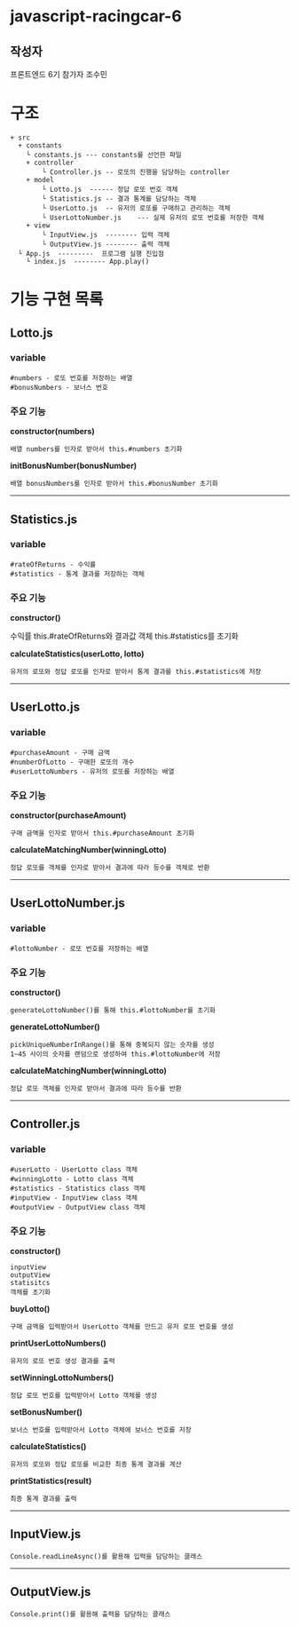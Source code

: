 # javascript-racingcar-6 #

## 작성자
프론트엔드 6기 참가자 조수민

# 구조
```
+ src
  + constants
    └ constants.js --- constants를 선언한 파일
	+ controller
		└ Controller.js	-- 로또의 진행을 담당하는 controller
	+ model
		└ Lotto.js	------ 정답 로또 번호 객체
		└ Statistics.js	-- 결과 통계를 담당하는 객체
		└ UserLotto.js	-- 유저의 로또를 구매하고 관리하는 객체
		└ UserLottoNumber.js	--- 실제 유저의 로또 번호를 저장한 객체
	+ view
		└ InputView.js	-------- 입력 객체
		└ OutputView.js	-------- 출력 객체
  └ App.js  ---------  프로그램 실행 진입점
	└ index.js  -------- App.play()

```

# 기능 구현 목록

## Lotto.js

### variable
	#numbers - 로또 번호를 저장하는 배열
	#bonusNumbers - 보너스 번호

### 주요 기능

__constructor(numbers)__ 

	배열 numbers를 인자로 받아서 this.#numbers 초기화

__initBonusNumber(bonusNumber)__
	
	배열 bonusNumbers를 인자로 받아서 this.#bonusNumber 초기화
___

## Statistics.js

### variable
	#rateOfReturns - 수익률
	#statistics - 통계 결과를 저장하는 객체

### 주요 기능

__constructor()__

수익률 this.#rateOfReturns와 결과값 객체 this.#statistics를 초기화

__calculateStatistics(userLotto, lotto)__

	유저의 로또와 정답 로또를 인자로 받아서 통계 결과를 this.#statistics에 저장

---

## UserLotto.js ##

### variable
	#purchaseAmount - 구매 금액
	#numberOfLotto - 구매한 로또의 개수
	#userLottoNumbers - 유저의 로또를 저장하는 배열

### 주요 기능

__constructor(purchaseAmount)__

	구매 금액을 인자로 받아서 this.#purchaseAmount 초기화

__calculateMatchingNumber(winningLotto)__

	정답 로또를 객체를 인자로 받아서 결과에 따라 등수를 객체로 반환

___

## UserLottoNumber.js ##

### variable
	#lottoNumber - 로또 번호를 저장하는 배열

### 주요 기능

__constructor()__

	generateLottoNumber()를 통해 this.#lottoNumber를 초기화

__generateLottoNumber()__

	pickUniqueNumberInRange()를 통해 중복되지 않는 숫자를 생성
	1~45 사이의 숫자를 랜덤으로 생성하여 this.#lottoNumber에 저장

__calculateMatchingNumber(winningLotto)__

	정답 로또 객체를 인자로 받아서 결과에 따라 등수를 반환


---


## Controller.js ##

### variable
	#userLotto - UserLotto class 객체
	#winningLotto - Lotto class 객체
	#statistics - Statistics class 객체
	#inputView - InputView class 객체
	#outputView - OutputView class 객체

### 주요 기능

__constructor()__

	inputView
	outputView
	statisitcs
	객체를 초기화

__buyLotto()__

	구매 금액을 입력받아서 UserLotto 객체를 만드고 유저 로또 번호를 생성

__printUserLottoNumbers()__

	유저의 로또 번호 생성 결과를 출력

__setWinningLottoNumbers()__

	정답 로또 번호를 입력받아서 Lotto 객체를 생성


__setBonusNumber()__

	보너스 번호를 입력받아서 Lotto 객체에 보너스 번호를 저장

__calculateStatistics()__

	유저의 로또와 정답 로또를 비교한 최종 통계 결과를 계산


__printStatistics(result)__

	최종 통계 결과를 출력

___


## InputView.js ##

	Console.readLineAsync()를 활용해 입력을 담당하는 클래스

___

## OutputView.js ##

	Console.print()를 활용해 출력을 담당하는 클래스






